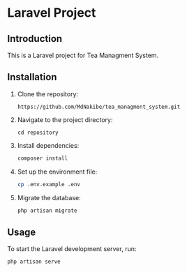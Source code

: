 # Laravel Project

## Introduction

This is a Laravel project for Tea Managment System.

## Installation

1. Clone the repository:
    ```https
    https://github.com/MdNakibe/tea_managment_system.git
    ```

2. Navigate to the project directory:
    ```https
    cd repository
    ```

3. Install dependencies:
    ```sh
    composer install
    ```

4. Set up the environment file:
    ```sh
    cp .env.example .env
    ```


5. Migrate the database:
    ```sh
    php artisan migrate
    ```

## Usage

To start the Laravel development server, run:
```sh
php artisan serve
```


